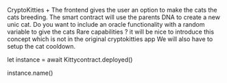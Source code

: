 CryptoKitties
+
The frontend gives the user an option to make the cats the cats breeding. The smart contract will use the parents DNA to create a new unic cat. Do you want to include an oracle functionality with a random variable to give the cats Rare capabilities ? it will be nice to introduce this concept which is not in the original cryptokitties app We will also have to setup the cat cooldown.

let instance = await Kittycontract.deployed()

instance.name()
